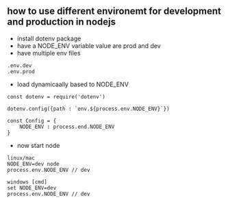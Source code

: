 
## how to use different environemt for development and production in nodejs 

- install dotenv package 
- have a NODE_ENV variable value are prod and dev 
- have multiple env files 
```
.env.dev
.env.prod 

```
- load dynamicaally based to NODE_ENV 
```
const dotenv = require('dotenv')

dotenv.config({path : `env.${process.env.NODE_ENV}`})

const Config = { 
    NODE_ENV : process.end.NODE_ENV 
}
```

- now start node

```
linux/mac 
NODE_ENV=dev node 
process.env.NODE_ENV // dev 

windows [cmd]
set NODE_ENV=dev 
process.env.NODE_ENV // dev 
```
